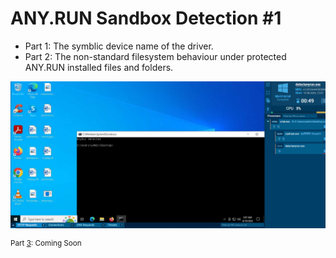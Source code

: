 # ANY.RUN Sandbox Detection #1

- Part 1: The symblic device name of the driver.
- Part 2: The non-standard filesystem behaviour under protected ANY.RUN installed files and folders.

![IMG](.png)

<sup>
Part <u>3</u>: Coming Soon
</sup>

